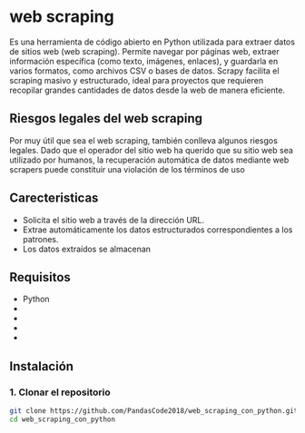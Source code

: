 # web scraping

Es una herramienta de código abierto en Python utilizada para extraer datos de sitios web (web scraping).
Permite navegar por páginas web, extraer información específica (como texto, imágenes, enlaces), y guardarla en varios formatos,
como archivos CSV o bases de datos. Scrapy facilita el scraping masivo y estructurado, ideal para proyectos que requieren recopilar grandes cantidades de datos desde la web de manera eficiente.

## Riesgos legales del web scraping

Por muy útil que sea el web scraping, también conlleva algunos riesgos legales. Dado que el operador del sitio web ha querido que su sitio web sea utilizado por humanos,
la recuperación automática de datos mediante web scrapers puede constituir una violación de los términos de uso

## Carecteristicas

<ul>
  <li>Solicita el sitio web a través de la dirección URL.</li>
  <li>Extrae automáticamente los datos estructurados correspondientes a los patrones.</li>
  <li>Los datos extraídos se almacenan</li>
</ul>

## Requisitos

<ul>
  <li>Python</li>
  <li></li>
  <li></li>
  <li></li>
  <li></li>
</ul>

## Instalación

### 1. Clonar el repositorio

```bash
git clone https://github.com/PandasCode2018/web_scraping_con_python.git
cd web_scraping_con_python

